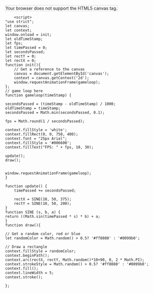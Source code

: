 <!DOCTYPE html>
<html>
    <head>
        <meta charset="utf-8">
        <title>lazer battle</title>
    </head>
    <body>
        <canvas id="canvas" width="750" height="400" style="border:1px solid lightgrey;">
        Your browser does not support the HTML5 canvas tag.
        </canvas>
        
        <script>
    "use strict";
    let canvas;
    let context;
    window.onload = init;
    let oldTimeStamp;
    let fps;
    let timePassed = 0;
    let secondsPassed;
    let rectY = 0;
    let rectX = 0;
    function init(){
        // Get a reference to the canvas
        canvas = document.getElementById('canvas');
        context = canvas.getContext('2d');
        window.requestAnimationFrame(gameloop);
    };
    // game loop here
    function gameloop(timeStamp) {
    
    secondsPassed = (timeStamp - oldTimeStamp) / 1000;
    oldTimeStamp = timeStamp;
    secondsPassed = Math.min(secondsPassed, 0.1);
    
    fps = Math.round(1 / secondsPassed);
    
    context.fillStyle = 'white';
    context.fillRect(0, 0, 750, 400);
    context.font = "25px Arial";
    context.fillStyle = '#006600';
    context.fillText("FPS: " + fps, 10, 30);
    
    update();
    draw();
    
    
    window.requestAnimationFrame(gameloop);
    }
    
    function update() {
        timePassed += secondsPassed;
        
        rectX = SINE(10, 50, 375);
        rectY = SINE(10, 50, 200);
    }
    function SINE (s, b, a) {
    return ((Math.sin(timePassed * s) * b) + a;
    }
    function draw(){

    // Get a random color, red or blue
    let randomColor = Math.random() > 0.5? '#ff8080' : '#0099b0';

    // Draw a rectangle
    context.fillStyle = randomColor;
    context.beginPath();
    context.arc(rectX, rectY, Math.random()*10+90, 0, 2 * Math.PI);
    context.strokeStyle = Math.random() > 0.5? '#ff8080' : '#0099b0';
    context.fill();
    context.lineWidth = 5;
    context.stroke();
    
    };
</script>
    </body>
</html>
